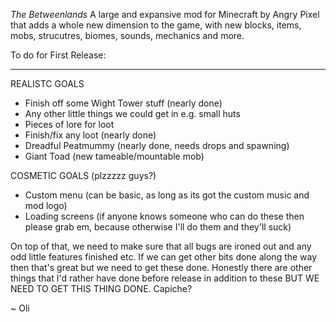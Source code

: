 *The Betweenlands*
A large and expansive mod for Minecraft by Angry Pixel that adds a whole new dimension to the game, with new blocks, items, mobs, strucutres, biomes, sounds, mechanics and more.

To do for First Release:
_____________________________________________________________________
REALISTC GOALS
- Finish off some Wight Tower stuff (nearly done)
- Any other little things we could get in e.g. small huts
- Pieces of lore for loot
- Finish/fix any loot (nearly done)
- Dreadful Peatmummy (nearly done, needs drops and spawning)
- Giant Toad (new tameable/mountable mob)

COSMETIC GOALS (plzzzzz guys?)
- Custom menu (can be basic, as long as its got the custom music and mod logo)
- Loading screens (if anyone knows someone who can do these then please grab em, because otherwise I'll do them and they'll suck)

On top of that, we need to make sure that all bugs are ironed out and any odd little features finished etc. If we can get other bits done along the way then that's great but we need to get these done. Honestly there are other things that I'd rather have done before release in addition to these BUT WE NEED TO GET THIS THING DONE. Capiche?

~ Oli
